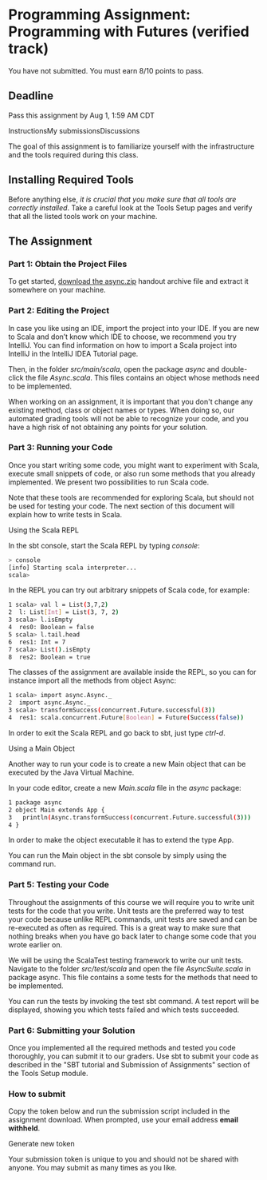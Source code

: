 # Programming Assignment: Programming with Futures (verified track)

You have not submitted. You must earn 8/10 points to pass.

## Deadline

Pass this assignment by Aug 1, 1:59 AM CDT

InstructionsMy submissionsDiscussions

The goal of this assignment is to familiarize yourself with the infrastructure and the tools required during this class.

## Installing Required Tools

Before anything else, _it is crucial that you make sure that all tools are correctly installed_. Take a careful look at the Tools Setup pages and verify that all the listed tools work on your machine.

## The Assignment

### Part 1: Obtain the Project Files

To get started, [download the async.zip](https://moocs.scala-lang.org/~dockermoocs/handouts/scala-2.13/async.zip) handout archive file and extract it somewhere on your machine.

### Part 2: Editing the Project

In case you like using an IDE, import the project into your IDE. If you are new to Scala and don’t know which IDE to choose, we recommend you try IntelliJ. You can find information on how to import a Scala project into IntelliJ in the IntelliJ IDEA Tutorial page.

Then, in the folder _src/main/scala_, open the package _async_ and double-click the file _Async.scala_. This files contains an object whose methods need to be implemented.

When working on an assignment, it is important that you don't change any existing method, class or object names or types. When doing so, our automated grading tools will not be able to recognize your code, and you have a high risk of not obtaining any points for your solution.

### Part 3: Running your Code

Once you start writing some code, you might want to experiment with Scala, execute small snippets of code, or also run some methods that you already implemented. We present two possibilities to run Scala code.

Note that these tools are recommended for exploring Scala, but should not be used for testing your code. The next section of this document will explain how to write tests in Scala.

Using the Scala REPL

In the sbt console, start the Scala REPL by typing _console_:

```bash
> console 
[info] Starting scala interpreter... 
scala>
```

In the REPL you can try out arbitrary snippets of Scala code, for example:

```bash
1 scala> val l = List(3,7,2) 
2  l: List[Int] = List(3, 7, 2)  
3 scala> l.isEmpty 
4  res0: Boolean = false  
5 scala> l.tail.head 
6  res1: Int = 7  
7 scala> List().isEmpty 
8  res2: Boolean = true 
```

The classes of the assignment are available inside the REPL, so you can for instance import all the methods from object Async:

```bash
1 scala> import async.Async._ 
2  import async.Async._  
3 scala> transformSuccess(concurrent.Future.successful(3))
4  res1: scala.concurrent.Future[Boolean] = Future(Success(false)) 
```

In order to exit the Scala REPL and go back to sbt, just type _ctrl-d_.

Using a Main Object

Another way to run your code is to create a new Main object that can be executed by the Java Virtual Machine.

In your code editor, create a new _Main.scala_ file in the _async_ package:

```bash
1 package async
2 object Main extends App {
3   println(Async.transformSuccess(concurrent.Future.successful(3)))
4 }
```

In order to make the object executable it has to extend the type App.

You can run the Main object in the sbt console by simply using the command run.

### Part 5: Testing your Code

Throughout the assignments of this course we will require you to write unit tests for the code that you write. Unit tests are the preferred way to test your code because unlike REPL commands, unit tests are saved and can be re-executed as often as required. This is a great way to make sure that nothing breaks when you have go back later to change some code that you wrote earlier on.

We will be using the ScalaTest testing framework to write our unit tests. Navigate to the folder _src/test/scala_ and open the file _AsyncSuite.scala_ in package async. This file contains a some tests for the methods that need to be implemented.

You can run the tests by invoking the test sbt command. A test report will be displayed, showing you which tests failed and which tests succeeded.

### Part 6: Submitting your Solution

Once you implemented all the required methods and tested you code thoroughly, you can submit it to our graders. Use sbt to submit your code as described in the "SBT tutorial and Submission of Assignments" section of the Tools Setup module.

### How to submit

Copy the token below and run the submission script included in the assignment download. When prompted, use your email address **email withheld**.

Generate new token

Your submission token is unique to you and should not be shared with anyone. You may submit as many times as you like.